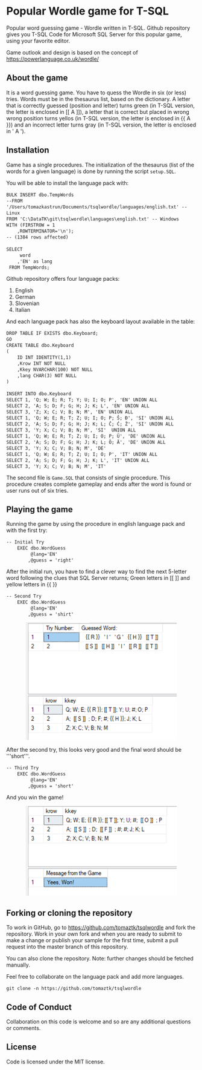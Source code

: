 # Popular Wordle game for T-SQL 

Popular word guessing game - Wordle written in T-SQL. Github repository gives you T-SQL Code  for Microsoft SQL Server for this popular game, using your favorite editor.

Game outlook and design is based on the concept of https://powerlanguage.co.uk/wordle/ 

## About the game

It is a word guessing game. You have to quess the Wordle in six (or less) tries. Words must be in the thesaurus list, based on the dictionary. A letter that is correctly guessed (position and letter) turns green (in T-SQL version, the letter is enclosed in [[ A ]]), a letter that is correct but placed in wrong wrong position turns yellos (in T-SQL version, the letter is enclosed in {{ A }}) and an incorrect letter turns gray (in T-SQL version, the letter is enclosed in ' A ').



## Installation

Game has a single procedures. The initialization of the thesaurus (list of the words for a given language) is done by running the script ```setup.SQL```.

You will be able to install the language pack with:
```
BULK INSERT dbo.TempWords
--FROM '/Users/tomazkastrun/Documents/tsqlwordle/languages/english.txt' -- Linux
FROM 'C:\DataTK\git\tsqlwordle\languages\english.txt' -- Windows
WITH (FIRSTROW = 1
    ,ROWTERMINATOR='\n');	
-- (1384 rows affected)

SELECT 
     word
    ,'EN' as lang
 FROM TempWords;
```
Github repository offers four language packs:
1. English
2. German
3. Slovenian
4. Italian

And each language pack has also the keyboard layout available in the table:
```
DROP TABLE IF EXISTS dbo.Keyboard;
GO
CREATE TABLE dbo.Keyboard
(
    ID INT IDENTITY(1,1)
    ,Krow INT NOT NULL
    ,Kkey NVARCHAR(100) NOT NULL
    ,lang CHAR(3) NOT NULL
)

INSERT INTO dbo.Keyboard
SELECT 1, 'Q; W; E; R; T; Y; U; I; O; P', 'EN' UNION ALL
SELECT 2, 'A; S; D; F; G; H; J; K; L', 'EN' UNION ALL
SELECT 3, 'Z; X; C; V; B; N; M', 'EN' UNION ALL
SELECT 1, 'Q; W; E; R; T; Z; U; I; O; P; Š; Đ', 'SI' UNION ALL
SELECT 2, 'A; S; D; F; G; H; J; K; L; Č; Ć; Ž', 'SI' UNION ALL
SELECT 3, 'Y; X; C; V; B; N; M', 'SI'  UNION ALL
SELECT 1, 'Q; W; E; R; T; Z; U; I; O; P; Ü', 'DE' UNION ALL
SELECT 2, 'A; S; D; F; G; H; J; K; L; Ö; Ä', 'DE' UNION ALL
SELECT 3, 'Y; X; C; V; B; N; M', 'DE'   
SELECT 1, 'Q; W; E; R; T; Z; U; I; O; P', 'IT' UNION ALL
SELECT 2, 'A; S; D; F; G; H; J; K; L', 'IT' UNION ALL
SELECT 3, 'Y; X; C; V; B; N; M', 'IT'   
```

The second file is  ```Game.SQL``` that consists of single procedure. This procedure creates complete gameplay and ends after the word is found or user runs out of six tries.


## Playing the game

Running the game by using the procedure in english language pack and with the first try:

```
-- Initial Try
	EXEC dbo.WordGuess 
		 @lang='EN'
		,@guess = 'right'
```     

After the initial run, you have to find a clever way to find the next 5-letter word following the clues that SQL Server returns; Green letters in [[ ]] and yellow letters in {{ }}

```
-- Second Try
	EXEC dbo.WordGuess 
		 @lang='EN'
		,@guess = 'shirt'
```

<div style="text-align:center"><img src="imgs/gameplay1.png" alt="Wordle with T-SQL" style="width:400px;"/></div>

After the second try, this looks very good and the final word should be '''short'''.

```
-- Third Try
	EXEC dbo.WordGuess 
		 @lang='EN'
		,@guess = 'short'
```
And you win the game!

<div style="text-align:center"><img src="imgs/gameplay2.png" alt="Wordle with T-SQL" style="width:400px;"/></div>


## Forking or cloning the repository
To work in GitHub, go to https://github.com/tomaztk/tsqlwordle and fork the repository. Work in your own fork and when you are ready to submit to make a change or publish your sample for the first time, submit a pull request into the master branch of this repository. 

You can also clone the repository. Note: further changes should be fetched manually.

Feel free to collaborate on the language pack and add more languages.


```
git clone -n https://github.com/tomaztk/tsqlwordle 
```

## Code of Conduct
Collaboration on this code is welcome and so are any additional questions or comments.


## License
Code is licensed under the MIT license.
